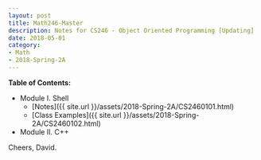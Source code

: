 ```yaml
---
layout: post
title: Math246-Master
description: Notes for CS246 - Object Oriented Programming [Updating]
date: 2018-05-01
category:
- Math
- 2018-Spring-2A
---
```




**Table of Contents:**

- Module I. Shell
  - [Notes]({{ site.url }}/assets/2018-Spring-2A/CS2460101.html)
  - [Class Examples]({{ site.url }}/assets/2018-Spring-2A/CS2460102.html)
- Module II. C++



Cheers, David.

